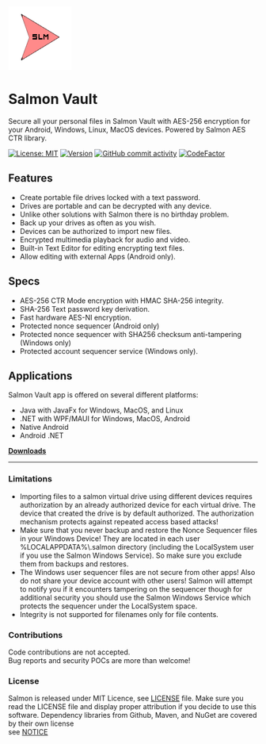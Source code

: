 ![alt text](https://github.com/mku11/Salmon-AES-CTR/blob/wip/common/common-res/icons/logo.png)

# Salmon Vault
Secure all your personal files in Salmon Vault with AES-256 encryption for your Android, Windows, Linux, MacOS devices. 
Powered by Salmon AES CTR library.

[![License: MIT](https://img.shields.io/github/license/mku11/Salmon-Vault.svg)](LICENSE)
[![Version](https://img.shields.io/badge/version-1.0.5-blue)](https://github.com/mku11/Salmon-Vault/releases)
[![GitHub commit activity](https://img.shields.io/github/commit-activity/m/mku11/Salmon-Vault)](https://github.com/mku11/Salmon-Vault/commits/master)
[![CodeFactor](https://www.codefactor.io/repository/github/mku11/salmon-Vault/badge)](https://www.codefactor.io/repository/github/mku11/salmon-Vault)
<!-- [![GitHub Releases](https://img.shields.io/github/downloads/mku11/Salmon-Vault/latest/total?logo=github)](https://github.com/mku11/Salmon-Vault/releases) -->

## Features
* Create portable file drives locked with a text password.
* Drives are portable and can be decrypted with any device.
* Unlike other solutions with Salmon there is no birthday problem.
* Back up your drives as often as you wish.
* Devices can be authorized to import new files.
* Encrypted multimedia playback for audio and video.
* Built-in Text Editor for editing encrypting text files.
* Allow editing with external Apps (Android only).

## Specs
* AES-256 CTR Mode encryption with HMAC SHA-256 integrity.
* SHA-256 Text password key derivation.
* Fast hardware AES-NI encryption.
* Protected nonce sequencer (Android only)
* Protected nonce sequencer with SHA256 checksum anti-tampering (Windows only)
* Protected account sequencer service (Windows only).

## Applications
Salmon Vault app is offered on several different platforms:  
* Java with JavaFx for Windows, MacOS, and Linux
* .NET with WPF/MAUI for Windows, MacOS, Android
* Native Android
* Android .NET

[**Downloads**](https://github.com/mku11/Salmon-AES-CTR/releases)

---

### Limitations
* Importing files to a salmon virtual drive using different devices requires authorization by an already authorized device for each  virtual drive. The device that created the drive is by default authorized. The authorization mechanism protects against repeated access based attacks!
* Make sure that you never backup and restore the Nonce Sequencer files in your Windows Device! They are located in each user %LOCALAPPDATA%\\.salmon directory (including the LocalSystem user if you use the Salmon Windows Service). So make sure you exclude them from backups and restores.
* The Windows user sequencer files are not secure from other apps! Also do not share your device account with other users! Salmon will attempt to notify you if it encounters tampering on the sequencer though for additional security you should use the Salmon Windows Service which protects the sequencer under the LocalSystem space.
* Integrity is not supported for filenames only for file contents.

### Contributions
Code contributions are not accepted.  
Bug reports and security POCs are more than welcome!  
  
### License
Salmon is released under MIT Licence, see [LICENSE](https://github.com/mku11/Salmon-AES-CTR/blob/main/LICENSE) file.
Make sure you read the LICENSE file and display proper attribution if you decide to use this software.
Dependency libraries from Github, Maven, and NuGet are covered by their own license  
see [NOTICE](https://github.com/mku11/Salmon-AES-CTR/blob/main/LICENSE)  
